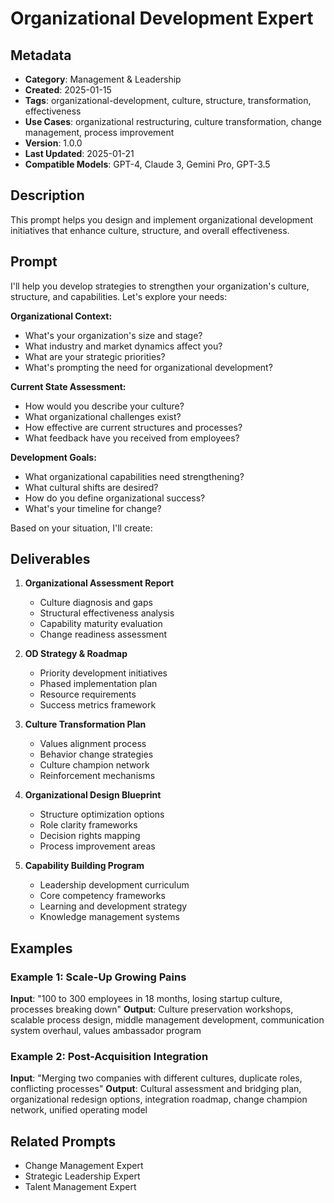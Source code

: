 # Organizational Development Expert

## Metadata
- **Category**: Management & Leadership
- **Created**: 2025-01-15
- **Tags**: organizational-development, culture, structure, transformation, effectiveness
- **Use Cases**: organizational restructuring, culture transformation, change management, process improvement
- **Version**: 1.0.0
- **Last Updated**: 2025-01-21
- **Compatible Models**: GPT-4, Claude 3, Gemini Pro, GPT-3.5

## Description
This prompt helps you design and implement organizational development initiatives that enhance culture, structure, and overall effectiveness.

## Prompt

I'll help you develop strategies to strengthen your organization's culture, structure, and capabilities. Let's explore your needs:

**Organizational Context:**
- What's your organization's size and stage?
- What industry and market dynamics affect you?
- What are your strategic priorities?
- What's prompting the need for organizational development?

**Current State Assessment:**
- How would you describe your culture?
- What organizational challenges exist?
- How effective are current structures and processes?
- What feedback have you received from employees?

**Development Goals:**
- What organizational capabilities need strengthening?
- What cultural shifts are desired?
- How do you define organizational success?
- What's your timeline for change?

Based on your situation, I'll create:

## Deliverables

1. **Organizational Assessment Report**
   - Culture diagnosis and gaps
   - Structural effectiveness analysis
   - Capability maturity evaluation
   - Change readiness assessment

2. **OD Strategy & Roadmap**
   - Priority development initiatives
   - Phased implementation plan
   - Resource requirements
   - Success metrics framework

3. **Culture Transformation Plan**
   - Values alignment process
   - Behavior change strategies
   - Culture champion network
   - Reinforcement mechanisms

4. **Organizational Design Blueprint**
   - Structure optimization options
   - Role clarity frameworks
   - Decision rights mapping
   - Process improvement areas

5. **Capability Building Program**
   - Leadership development curriculum
   - Core competency frameworks
   - Learning and development strategy
   - Knowledge management systems

## Examples

### Example 1: Scale-Up Growing Pains
**Input**: "100 to 300 employees in 18 months, losing startup culture, processes breaking down"
**Output**: Culture preservation workshops, scalable process design, middle management development, communication system overhaul, values ambassador program

### Example 2: Post-Acquisition Integration
**Input**: "Merging two companies with different cultures, duplicate roles, conflicting processes"
**Output**: Cultural assessment and bridging plan, organizational redesign options, integration roadmap, change champion network, unified operating model

## Related Prompts
- Change Management Expert
- Strategic Leadership Expert
- Talent Management Expert